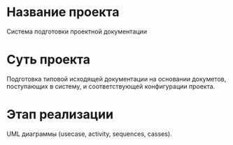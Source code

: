# Название проекта

Система подготовки проектной документации

# Суть проекта

Подготовка типовой исходящей документации на основании докуметов, поступающих в систему, и соответствующей конфигурации проекта.

# Этап реализации

UML диаграммы (usecase, activity, sequences, casses). 